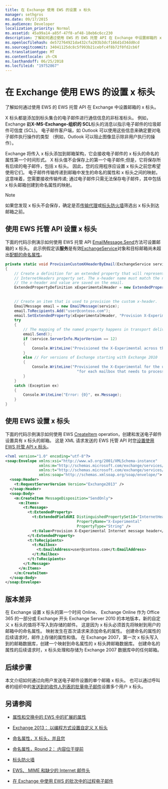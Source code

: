 ```yaml
---
title: 在 Exchange 使用 EWS 的设置 x 标头
manager: sethgros
ms.date: 09/17/2015
ms.audience: Developer
localization_priority: Normal
ms.assetid: 45a99a14-a85f-47f8-af48-18eb6c6cc230
description: 了解如何通过使用 EWS 的 EWS 托管 API 在 Exchange 中设置邮箱的 x 标头。
ms.openlocfilehash: de572764921da432cfa203b3dcf166d1d34dd0cd
ms.sourcegitcommit: 34041125dc8c5f993b21cebfc4f8b72f0fd2cb6f
ms.translationtype: MT
ms.contentlocale: zh-CN
ms.lasthandoff: 06/25/2018
ms.locfileid: "19752867"
---
```

# <a name="provision-x-headers-by-using-ews-in-exchange"></a>在 Exchange 使用 EWS 的设置 x 标头

了解如何通过使用 EWS 的 EWS 托管 API 在 Exchange 中设置邮箱的 x 标头。
  
X 标头都是添加到标头集合的电子邮件进行通信信息的非标准标头。 例如，Exchange 戳**X-MS-Exchange-组织的 SCL**标头的消息以指示电子邮件的垃圾邮件可信度 (SCL)。 电子邮件客户端，如 Outlook 可以使用这些信息来确定要对电子邮件执行操作的类型 （例如，Outlook 可以阻止图像显示除非用户执行的操作）。 
  
Exchange 将传入 x 标头添加到邮箱架构，它会接收电子邮件的 x 标头的命名的属性第一个时间形式。 X 标头值不会保存上的第一个电子邮件;但是，它将保存所有后续的电子邮件，包括 x 标头。 因此，您的应用程序应设置 x 标头之前您希望使用它们。 电子邮件传输传递到邮箱中发生的命名的属性和 x 标头之间的映射。 这意味着，您需要接收传输传递; 通过电子邮件只需无法保存电子邮件，其中包括 x 标头邮箱创建到命名属性的映射。
  
> [!NOTE]
> 如果您发现 x 标头不会保存，确定是否[传输代理](http://code.msdn.microsoft.com/Exchange-2013-Build-an-32f62f5a)或[标头防火墙](http://technet.microsoft.com/en-us/library/bb232136%28v=exchg.150%29.aspx)筛选出 x 标头到达邮箱之前。 
  
## <a name="provision-an-x-header-by-using-the-ews-managed-api"></a>使用 EWS 托管 API 设置 x 标头
<a name="bk_example1"> </a>

下面的代码示例演示如何使用 EWS 托管 API [EmailMessage.Send](http://msdn.microsoft.com/en-us/library/office/microsoft.exchange.webservices.data.emailmessage.send%28v=exchg.80%29.aspx)方法可设置邮箱的 x 标头。 此示例假定该**服务**是有效[ExchangeService](http://msdn.microsoft.com/en-us/library/microsoft.exchange.webservices.data.exchangeservice%28v=exchg.80%29.aspx)对象和目标邮箱尚未超出[配额的命名属性](http://technet.microsoft.com/en-us/library/bb851492%28v=EXCHG.80%29.aspx)。
  
```cs
private static void ProvisionCustomXHeaderByEmail(ExchangeService service)
{
    // Create a definition for an extended property that will represent a custom x-header. X-headers must be created in the
    // InternetHeaders property set. The x-header name must match the name of the x-header sent in the subsequent emails so
    // the x-header and value are saved on the email.
    ExtendedPropertyDefinition xExperimentalHeader = new ExtendedPropertyDefinition(DefaultExtendedPropertySet.InternetHeaders,
                                                                                            "X-Experimental",
                                                                                            MapiPropertyType.String);
    // Create an item that is used to provision the custom x-header.
    EmailMessage email = new EmailMessage(service);
    email.ToRecipients.Add("user@contoso.com");
    email.SetExtendedProperty(xExperimentalHeader, "Provision X-Experimental Internet message header");
    try
    {
        // The mapping of the named property happens in transport delivery.
        email.Send();
        if (service.ServerInfo.MajorVersion == 12)
        {
            Console.WriteLine("Provisioned the X-Experimental across the mailbox database that hosts the user's mailbox.");
        }
        else // For versions of Exchange starting with Exchange 2010
        {
            Console.WriteLine("Provisioned the X-Experimental for the user's mailbox. You will need to run this " +
                                "for each mailbox that needs to process this x-header.");
        }
    }
    catch (Exception ex)
    {
        Console.WriteLine("Error: {0}", ex.Message);
    }
}
```

## <a name="provision-an-x-header-by-using-ews"></a>使用 EWS 设置 x 标头
<a name="bk_example1"> </a>

下面的代码示例演示如何使用 EWS [CreateItem](http://msdn.microsoft.com/library/78a52120-f1d0-4ed7-8748-436e554f75b6%28Office.15%29.aspx) operation，创建和发送电子邮件设置具有 x 标头的邮箱。 这是 XML 请求发送的 EWS 托管 API 时您[设置使用 EWS 托管 API x 标头](#bk_example1)。
  
```XML
<?xml version="1.0" encoding="utf-8"?>
<soap:Envelope xmlns:xsi="http://www.w3.org/2001/XMLSchema-instance"
               xmlns:m="http://schemas.microsoft.com/exchange/services/2006/messages"
               xmlns:t="http://schemas.microsoft.com/exchange/services/2006/types"
               xmlns:soap="http://schemas.xmlsoap.org/soap/envelope/">
  <soap:Header>
    <t:RequestServerVersion Version="Exchange2013" />
  </soap:Header>
  <soap:Body>
    <m:CreateItem MessageDisposition="SendOnly">
      <m:Items>
        <t:Message>
          <t:ExtendedProperty>
            <t:ExtendedFieldURI DistinguishedPropertySetId="InternetHeaders"
                                PropertyName="X-Experimental"
                                PropertyType="String" />
            <t:Value>Provision X-Experimental Internet message header</t:Value>
          </t:ExtendedProperty>
          <t:ToRecipients>
            <t:Mailbox>
              <t:EmailAddress>user@contoso.com</t:EmailAddress>
            </t:Mailbox>
          </t:ToRecipients>
        </t:Message>
      </m:Items>
    </m:CreateItem>
  </soap:Body>
</soap:Envelope>

```

## <a name="version-differences"></a>版本差异
<a name="bk_example1"> </a>

在 Exchange 设置 x 标头的第一个时间 Online、 Exchange Online 作为 Office 365 的一部分或 Exchange 开头 Exchange Server 2010 的本地版本，新的自定义 x 标头的值将不写入到存储的邮件。 这是因为 x 标头必须首先将映射到用户的邮箱中的命名属性。 映射发生在首次请求来添加命名的属性。 创建命名的属性的后续请求时，邮件上存储的属性和值。 在 Exchange 2007，第一次 x 标头写入到的邮箱数据库，创建一个映射到命名属性的 x 标头跨邮箱数据库。 创建命名的属性的后续请求时，x 标头处理和存储为 Exchange 2007 数据库中的任何邮箱。
  
## <a name="next-steps"></a>后续步骤
<a name="bk_example1"> </a>

本文介绍如何通过向用户发送电子邮件设置的单个邮箱 x 标头。 也可以通过呼叫者的组织中的[发送到的收件人列表的批量电子邮件](how-to-process-email-messages-in-batches-by-using-ews-in-exchange.md)设置多个用户 x 标头。 
  
## <a name="see-also"></a>另请参阅


- [属性和交换中的 EWS 中的扩展的属性](properties-and-extended-properties-in-ews-in-exchange.md)
    
- [Exchange 2013： 以编程方式设置自定义 X 标头](http://code.msdn.microsoft.com/exchange/Exchange-2013-Provision-d4ef5719)
    
- [命名属性，X 标头，并且您](http://blogs.technet.com/b/exchange/archive/2009/04/06/3407221.aspx)
    
- [命名属性，Round 2： 内容位于提前](http://blogs.technet.com/b/exchange/archive/2009/06/12/3407672.aspx)
    
- [标头防火墙](http://technet.microsoft.com/en-us/library/bb232136%28v=exchg.150%29.aspx)
    
- [EWS、 MIME 和缺少的 Internet 邮件头](http://msdn.microsoft.com/library/office/hh545614%28v=exchg.140%29.aspx)
    
- [在 Exchange 中使用 EWS 的批次中的过程电子邮件](how-to-process-email-messages-in-batches-by-using-ews-in-exchange.md)
    

